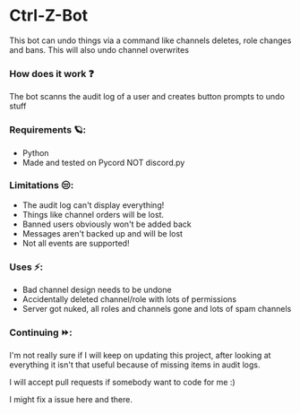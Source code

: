 # Ctrl-Z-Bot
This bot can undo things via a command like channels deletes, role changes and bans.
This will also undo channel overwrites

### How does it work ❓
The bot scanns the audit log of a user and creates button prompts to undo stuff

### Requirements 🪐:
- Python
- Made and tested on Pycord NOT discord.py

### Limitations 😒:
- The audit log can't display everything!
- Things like channel orders will be lost.
- Banned users obviously won't be added back
- Messages aren't backed up and will be lost
- Not all events are supported!

### Uses ⚡:
- Bad channel design needs to be undone
- Accidentally deleted channel/role with lots of permissions
- Server got nuked, all roles and channels gone and lots of spam channels

### Continuing ⏩:
I'm not really sure if I will keep on updating this project, after looking at everything it isn't that useful because of missing items in audit logs.

I will accept pull requests if somebody want to code for me :)

I might fix a issue here and there.
